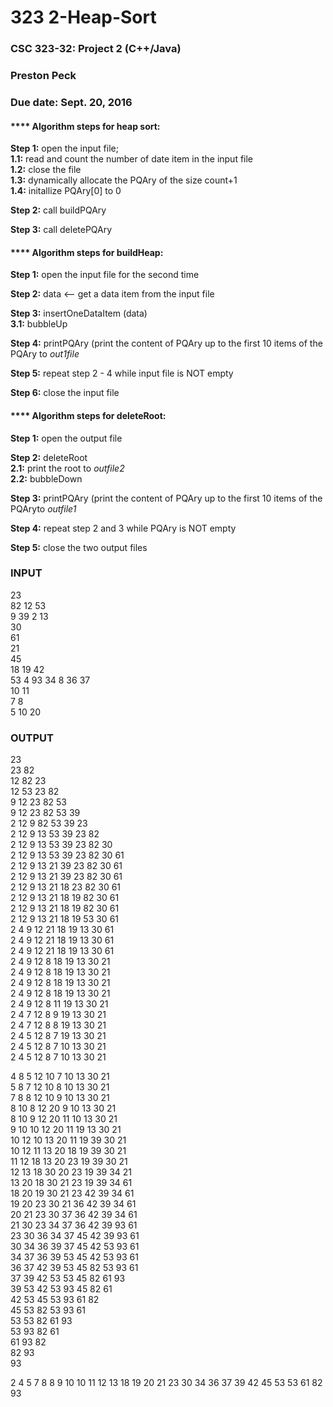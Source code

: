 # 323 2-Heap-Sort<br />
### CSC 323-32: Project 2 <Heap Sort> (C++/Java)<br />
### Preston Peck<br />
### Due date: Sept. 20, 2016 <br />

#### **** Algorithm steps for heap sort:<br />

**Step 1:** open the input file;<br />
     **1.1:** read and count the number of date item in the input file<br />
     **1.2:** close the file<br />
     **1.3:** dynamically allocate the PQAry of the size count+1<br />
     **1.4:**  initallize PQAry[0] to 0<br />
     
**Step 2:** call buildPQAry<br />

**Step 3:** call deletePQAry<br />

#### **** Algorithm steps for buildHeap:<br />

**Step 1:** open the input file for the second time<br />

**Step 2:** data <-- get a data item from the input file<br />

**Step 3:** insertOneDataItem (data)<br />
     **3.1:** bubbleUp<br />
     
**Step 4:** printPQAry (print the content of PQAry up to the first 10 items of the PQAry to *out1file*<br />

**Step 5:** repeat step 2 - 4 while input file is NOT empty<br />

**Step 6:** close the input file<br />

#### **** Algorithm steps for deleteRoot:<br />

**Step 1:** open the output file<br />

**Step 2:** deleteRoot <br />
     **2.1:** print the root to *outfile2*<br />
     **2.2:** bubbleDown<br />
     
**Step 3:** printPQAry (print the content of PQAry up to the first 10 items of the PQAryto *outfile1*<br />

**Step 4:** repeat step 2 and 3 while PQAry is NOT empty<br />

**Step 5:** close the two output files<br />


### INPUT<br />
23<br />
82 12 53<br />
9 39 2 13<br />
30<br />
61<br />
21<br />
45<br />
18 19 42<br />
53 4 93 34 8 36 37<br />
10 11<br />
7 8<br />
5 10 20<br />

### OUTPUT<br />
23 <br />
23 82 <br />
12 82 23 <br />
12 53 23 82 <br />
9 12 23 82 53 <br />
9 12 23 82 53 39 <br />
2 12 9 82 53 39 23 <br />
2 12 9 13 53 39 23 82 <br />
2 12 9 13 53 39 23 82 30 <br />
2 12 9 13 53 39 23 82 30 61 <br />
2 12 9 13 21 39 23 82 30 61 <br />
2 12 9 13 21 39 23 82 30 61 <br />
2 12 9 13 21 18 23 82 30 61 <br />
2 12 9 13 21 18 19 82 30 61 <br />
2 12 9 13 21 18 19 82 30 61 <br />
2 12 9 13 21 18 19 53 30 61 <br />
2 4 9 12 21 18 19 13 30 61 <br />
2 4 9 12 21 18 19 13 30 61 <br />
2 4 9 12 21 18 19 13 30 61 <br />
2 4 9 12 8 18 19 13 30 21 <br />
2 4 9 12 8 18 19 13 30 21 <br />
2 4 9 12 8 18 19 13 30 21 <br />
2 4 9 12 8 18 19 13 30 21 <br />
2 4 9 12 8 11 19 13 30 21 <br />
2 4 7 12 8 9 19 13 30 21 <br />
2 4 7 12 8 8 19 13 30 21 <br />
2 4 5 12 8 7 19 13 30 21 <br />
2 4 5 12 8 7 10 13 30 21 <br />
2 4 5 12 8 7 10 13 30 21 <br />

4 8 5 12 10 7 10 13 30 21 <br />
5 8 7 12 10 8 10 13 30 21 <br />
7 8 8 12 10 9 10 13 30 21 <br />
8 10 8 12 20 9 10 13 30 21 <br />
8 10 9 12 20 11 10 13 30 21 <br />
9 10 10 12 20 11 19 13 30 21 <br />
10 12 10 13 20 11 19 39 30 21 <br />
10 12 11 13 20 18 19 39 30 21 <br />
11 12 18 13 20 23 19 39 30 21 <br />
12 13 18 30 20 23 19 39 34 21 <br />
13 20 18 30 21 23 19 39 34 61 <br />
18 20 19 30 21 23 42 39 34 61 <br />
19 20 23 30 21 36 42 39 34 61 <br />
20 21 23 30 37 36 42 39 34 61 <br />
21 30 23 34 37 36 42 39 93 61 <br />
23 30 36 34 37 45 42 39 93 61 <br />
30 34 36 39 37 45 42 53 93 61 <br />
34 37 36 39 53 45 42 53 93 61 <br />
36 37 42 39 53 45 82 53 93 61 <br />
37 39 42 53 53 45 82 61 93 <br />
39 53 42 53 93 45 82 61 <br />
42 53 45 53 93 61 82 <br />
45 53 82 53 93 61 <br />
53 53 82 61 93 <br />
53 93 82 61 <br />
61 93 82 <br />
82 93 <br />
93<br />

2 4 5 7 8 8 9 10 10 11 12 13 18 19 20 21 23 30 34 36 37 39 42 45 53 53 61 82 93<br />
